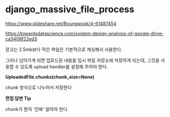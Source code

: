 # django_massive_file_process

https://www.slideshare.net/Byungwook/4-61487454

https://towardsdatascience.com/system-design-analysis-of-google-drive-ca3408f22ed3

장고는 2.5mb보다 작은 파일은 기본적으로 캐싱해서 사용한다.

그러나 넘어가게 되면 업로드된 내용을 임시 파일 저장소에 저장하게 되는데, 그것을 사용할 수 있도록 upload handler를 설정해 주어야 한다.

**UploadedFile.chunks(chunk_size=None)**

chunk 방식으로 나누어서 저장한다

**면접 답변 Tip**

chunk가 뭔지 '진짜' 알아야 한다.